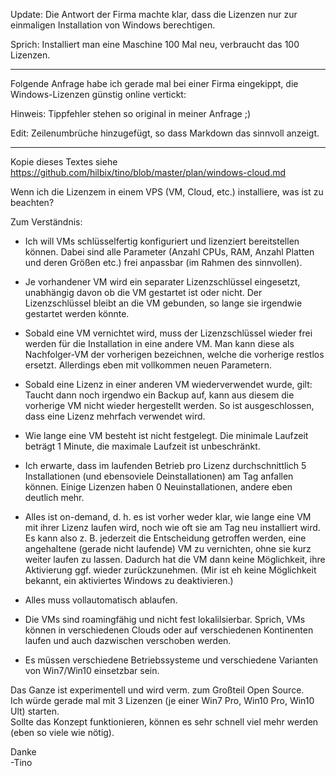 Update: Die Antwort der Firma machte klar, dass die Lizenzen nur zur einmaligen Installation von Windows berechtigen.

Sprich: Installiert man eine Maschine 100 Mal neu, verbraucht das 100 Lizenzen.

------

Folgende Anfrage habe ich gerade mal bei einer Firma eingekippt, die Windows-Lizenzen günstig online vertickt:

Hinweis: Tippfehler stehen so original in meiner Anfrage ;)

Edit: Zeilenumbrüche hinzugefügt, so dass Markdown das sinnvoll anzeigt.

------

Kopie dieses Textes siehe https://github.com/hilbix/tino/blob/master/plan/windows-cloud.md

Wenn ich die Lizenzem in einem VPS (VM, Cloud, etc.) installiere, was ist zu beachten?

Zum Verständnis:

- Ich will VMs schlüsselfertig konfiguriert und lizenziert bereitstellen können.  Dabei sind alle Parameter (Anzahl CPUs, RAM, Anzahl Platten und deren Größen etc.) frei anpassbar (im Rahmen des sinnvollen).

- Je vorhandener VM wird ein separater Lizenzschlüssel eingesetzt, unabhängig davon ob die VM gestartet ist oder nicht.  Der Lizenzschlüssel bleibt an die VM gebunden, so lange sie irgendwie gestartet werden könnte.

- Sobald eine VM vernichtet wird, muss der Lizenzschlüssel wieder frei werden für die Installation in eine andere VM.  Man kann diese als Nachfolger-VM der vorherigen bezeichnen, welche die vorherige restlos ersetzt.  Allerdings eben mit vollkommen neuen Parametern.

- Sobald eine Lizenz in einer anderen VM wiederverwendet wurde, gilt:  Taucht dann noch irgendwo ein Backup auf, kann aus diesem die vorherige VM nicht wieder hergestellt werden.  So ist ausgeschlossen, dass eine Lizenz mehrfach verwendet wird.

- Wie lange eine VM besteht ist nicht festgelegt.  Die minimale Laufzeit beträgt 1 Minute, die maximale Laufzeit ist unbeschränkt.

- Ich erwarte, dass im laufenden Betrieb pro Lizenz durchschnittlich 5 Installationen (und ebensoviele Deinstallationen) am Tag anfallen können.  Einige Lizenzen haben 0 Neuinstallationen, andere eben deutlich mehr.

- Alles ist on-demand, d. h. es ist vorher weder klar, wie lange eine VM mit ihrer Lizenz laufen wird, noch wie oft sie am Tag neu installiert wird.  Es kann also z. B. jederzeit die Entscheidung getroffen werden, eine angehaltene (gerade nicht laufende) VM zu vernichten, ohne sie kurz weiter laufen zu lassen.  Dadurch hat die VM dann keine Möglichkeit, ihre Aktivierung ggf. wieder zurückzunehmen.  (Mir ist eh keine Möglichkeit bekannt, ein aktiviertes Windows zu deaktivieren.)

- Alles muss vollautomatisch ablaufen.

- Die VMs sind roamingfähig und nicht fest lokalilsierbar.  Sprich, VMs können in verschiedenen Clouds oder auf verschiedenen Kontinenten laufen und auch dazwischen verschoben werden.

- Es müssen verschiedene Betriebssysteme und verschiedene Varianten von Win7/Win10 einsetzbar sein.

Das Ganze ist experimentell und wird verm. zum Großteil Open Source.  
Ich würde gerade mal mit 3 Lizenzen (je einer Win7 Pro, Win10 Pro, Win10 Ult) starten.  
Sollte das Konzept funktionieren, können es sehr schnell viel mehr werden (eben so viele wie nötig).

Danke  
-Tino
